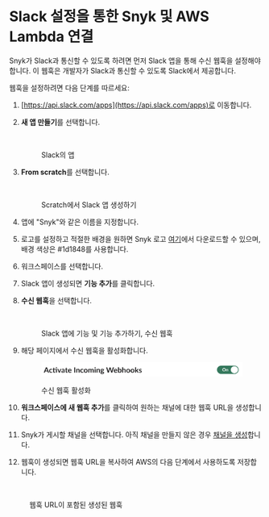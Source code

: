 # Slack 설정을 통한 Snyk 및 AWS Lambda 연결

Snyk가 Slack과 통신할 수 있도록 하려면 먼저 Slack 앱을 통해 수신 웹훅을 설정해야 합니다. 이 웹훅은 개발자가 Slack과 통신할 수 있도록 Slack에서 제공합니다.

웹훅을 설정하려면 다음 단계를 따르세요:

1. [https://api.slack.com/apps](https://api.slack.com/apps)로 이동합니다.
2. **새 앱 만들기**를 선택합니다.

    <figure><img src="https://lh5.googleusercontent.com/qw51g6soQ6IjBf95JM0hhIsON0RqAhwuDbd7p3FA_AoGatQWx_0VcefI7RhEoUuKkuDNmXQNSIxw9aD7T7uhG4YPxvRIsAhDnHtVCGT_PtGuAD3fZDO4Qlye45iz94j7xZb0Ze0g8h16xMNtE-3zhmsw8wmq-m_K6OI1UD8mN-CKbNZEJCynuOHEBg" alt=""><figcaption><p>Slack의 앱</p></figcaption></figure>
3. **From scratch**를 선택합니다.

    <figure><img src="https://lh4.googleusercontent.com/uDE4iWxfnHF0KvGGZlwZwAp39zNvG1Vav8yOSxak5DhOIdOl983GS8Xmr-YJ9WpfiS6WJD2b5yhgbUAxMpm7rDwpQkEH2W2zOSyNQZdDAqDvBFpBMP7uYZwDtPGE3OGt0-g-JW09Dx2RB2wcfghEpc8J47A-DH7fejMkupKPnhrspesfPt45duXivg" alt=""><figcaption><p>Scratch에서 Slack 앱 생성하기</p></figcaption></figure>
4. 앱에 "Snyk"와 같은 이름을 지정합니다.
5. 로고를 설정하고 적절한 배경을 원하면 Snyk 로고 [여기](https://snyk.io/press-kit/)에서 다운로드할 수 있으며, 배경 색상은 #1d1848를 사용합니다.
6. 워크스페이스를 선택합니다.
7. Slack 앱이 생성되면 **기능 추가**를 클릭합니다.
8. **수신 웹훅**을 선택합니다.

    <figure><img src="https://lh3.googleusercontent.com/yc2jyH0npATioGnzPLv5WEmI762OIYoefYVztKfvfAS9iV6yHNudbralS8VfLE0NT2x9TqM7lDCVLfV_27cC6Z82P5qprCIu4FKnVco1FfzsDJb3t6_V5BowDpBYw8GrNEaW8TZGbb1hmXsQflr1eeCTNAhKNpbE-AbUJGnxT65Uu67niA_HdCklQg" alt=""><figcaption><p>Slack 앱에 기능 및 기능 추가하기, 수신 웹훅</p></figcaption></figure>
9. 해당 페이지에서 수신 웹훅을 활성화합니다.

    <figure><img src="../../../../.gitbook/assets/image (1) (4) (1) (1) (1) (1).png" alt=""><figcaption><p>수신 웹훅 활성화</p></figcaption></figure>
10. **워크스페이스에 새 웹훅 추가**를 클릭하여 원하는 채널에 대한 웹훅 URL을 생성합니다.
11. Snyk가 게시할 채널을 선택합니다. 아직 채널을 만들지 않은 경우 [채널을 생성](https://slack.com/intl/en-gb/help/articles/201402297-Create-a-channel)합니다.
12. 웹훅이 생성되면 웹훅 URL을 복사하여 AWS의 다음 단계에서 사용하도록 저장합니다.

<figure><img src="https://lh3.googleusercontent.com/av55N4Y2DyLFYmbrhC2gEjU9CINSP4DWUYfkhJju65Q9mpI-MqkKKsf5H8af2TMVy8f-jP6m-6Y-TAaaFsgf6dJ6LbtgGxfYM-vqAkUU5zYVYSoV8u8jKbFeBI9wWWpi9CFrSYPTM-ee2m7DJYDo1p4uBIf-IxqZSLpkJ4kQhp34lT6-6RQ9QLqIEQ" alt=""><figcaption><p>웹훅 URL이 포함된 생성된 웹훅</p></figcaption></figure>
